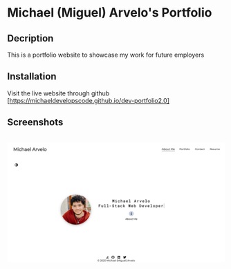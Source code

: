 # Michael (Miguel) Arvelo's Portfolio

## Decription
This is a portfolio website to showcase my work for future employers

## Installation
Visit the live website through github [https://michaeldevelopscode.github.io/dev-portfolio2.0]

## Screenshots
​ ![Webpage Screenshot](./src/assets/images/portfolio.png)